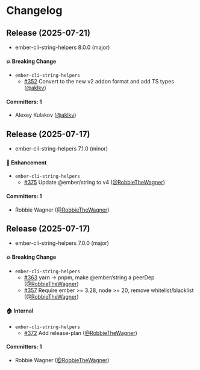 # Changelog

## Release (2025-07-21)

* ember-cli-string-helpers 8.0.0 (major)

#### :boom: Breaking Change
* `ember-cli-string-helpers`
  * [#352](https://github.com/adopted-ember-addons/ember-cli-string-helpers/pull/352) Convert to the new v2 addon format and add TS types ([@aklkv](https://github.com/aklkv))

#### Committers: 1
- Alexey Kulakov ([@aklkv](https://github.com/aklkv))

## Release (2025-07-17)

* ember-cli-string-helpers 7.1.0 (minor)

#### :rocket: Enhancement
* `ember-cli-string-helpers`
  * [#375](https://github.com/adopted-ember-addons/ember-cli-string-helpers/pull/375) Update @ember/string to v4 ([@RobbieTheWagner](https://github.com/RobbieTheWagner))

#### Committers: 1
- Robbie Wagner ([@RobbieTheWagner](https://github.com/RobbieTheWagner))

## Release (2025-07-17)

* ember-cli-string-helpers 7.0.0 (major)

#### :boom: Breaking Change
* `ember-cli-string-helpers`
  * [#363](https://github.com/adopted-ember-addons/ember-cli-string-helpers/pull/363) yarn -> pnpm, make @ember/string a peerDep ([@RobbieTheWagner](https://github.com/RobbieTheWagner))
  * [#357](https://github.com/adopted-ember-addons/ember-cli-string-helpers/pull/357) Require ember >= 3.28, node >= 20, remove whitelist/blacklist ([@RobbieTheWagner](https://github.com/RobbieTheWagner))

#### :house: Internal
* `ember-cli-string-helpers`
  * [#372](https://github.com/adopted-ember-addons/ember-cli-string-helpers/pull/372) Add release-plan ([@RobbieTheWagner](https://github.com/RobbieTheWagner))

#### Committers: 1
- Robbie Wagner ([@RobbieTheWagner](https://github.com/RobbieTheWagner))
